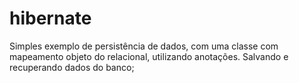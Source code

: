 # hibernate
Simples exemplo de persistência de dados, com uma classe com mapeamento objeto do relacional, utilizando anotações. Salvando e recuperando dados do banco;
